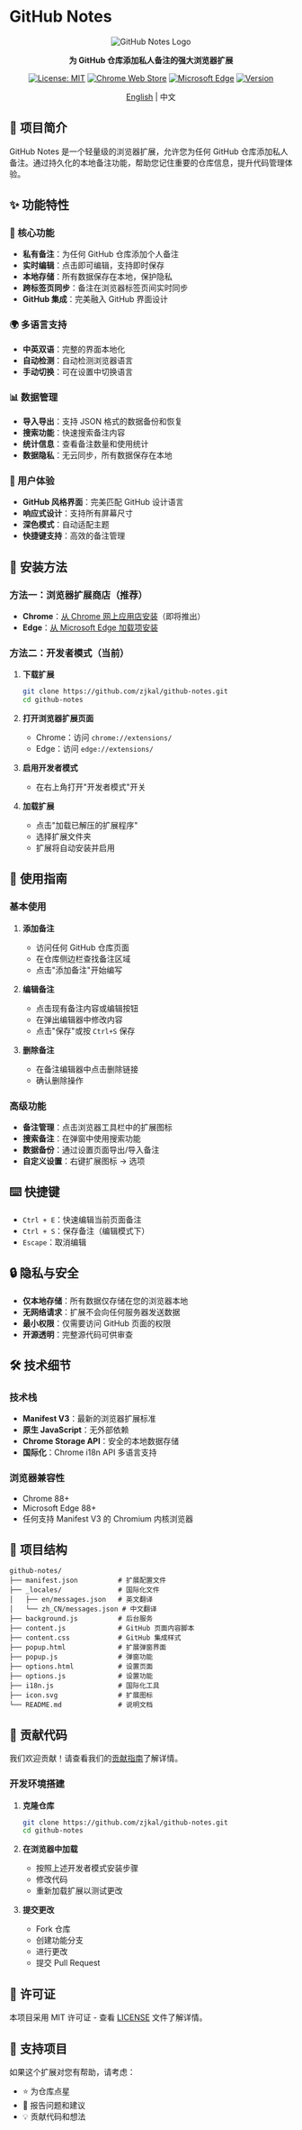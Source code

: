# GitHub Notes

<div align="center">

![GitHub Notes Logo](icon.svg)

**为 GitHub 仓库添加私人备注的强大浏览器扩展**

[![License: MIT](https://img.shields.io/badge/License-MIT-yellow.svg)](https://opensource.org/licenses/MIT)
[![Chrome Web Store](https://img.shields.io/badge/Chrome-Web%20Store-blue)](https://chrome.google.com/webstore)
[![Microsoft Edge](https://img.shields.io/badge/Edge-Add--ons-blue)](https://microsoftedge.microsoft.com/addons/detail/github-notes/kjecncpipakdbomdpagliljcaomojjbk)
[![Version](https://img.shields.io/badge/version-1.0.0-green.svg)](https://github.com/zjkal/github-notes/releases)

[English](README.md) | 中文

</div>

## 📝 项目简介

GitHub Notes 是一个轻量级的浏览器扩展，允许您为任何 GitHub 仓库添加私人备注。通过持久化的本地备注功能，帮助您记住重要的仓库信息，提升代码管理体验。

## ✨ 功能特性

### 🎯 核心功能
- **私有备注**：为任何 GitHub 仓库添加个人备注
- **实时编辑**：点击即可编辑，支持即时保存
- **本地存储**：所有数据保存在本地，保护隐私
- **跨标签页同步**：备注在浏览器标签页间实时同步
- **GitHub 集成**：完美融入 GitHub 界面设计

### 🌍 多语言支持
- **中英双语**：完整的界面本地化
- **自动检测**：自动检测浏览器语言
- **手动切换**：可在设置中切换语言

### 📊 数据管理
- **导入导出**：支持 JSON 格式的数据备份和恢复
- **搜索功能**：快速搜索备注内容
- **统计信息**：查看备注数量和使用统计
- **数据隐私**：无云同步，所有数据保存在本地

### 🎨 用户体验
- **GitHub 风格界面**：完美匹配 GitHub 设计语言
- **响应式设计**：支持所有屏幕尺寸
- **深色模式**：自动适配主题
- **快捷键支持**：高效的备注管理

## 🚀 安装方法

### 方法一：浏览器扩展商店（推荐）
- **Chrome**：[从 Chrome 网上应用店安装](https://chrome.google.com/webstore)（即将推出）
- **Edge**：[从 Microsoft Edge 加载项安装](https://microsoftedge.microsoft.com/addons/detail/github-notes/kjecncpipakdbomdpagliljcaomojjbk)

### 方法二：开发者模式（当前）

1. **下载扩展**
   ```bash
   git clone https://github.com/zjkal/github-notes.git
   cd github-notes
   ```

2. **打开浏览器扩展页面**
   - Chrome：访问 `chrome://extensions/`
   - Edge：访问 `edge://extensions/`

3. **启用开发者模式**
   - 在右上角打开"开发者模式"开关

4. **加载扩展**
   - 点击"加载已解压的扩展程序"
   - 选择扩展文件夹
   - 扩展将自动安装并启用

## 📖 使用指南

### 基本使用

1. **添加备注**
   - 访问任何 GitHub 仓库页面
   - 在仓库侧边栏查找备注区域
   - 点击"添加备注"开始编写

2. **编辑备注**
   - 点击现有备注内容或编辑按钮
   - 在弹出编辑器中修改内容
   - 点击"保存"或按 `Ctrl+S` 保存

3. **删除备注**
   - 在备注编辑器中点击删除链接
   - 确认删除操作

### 高级功能

- **备注管理**：点击浏览器工具栏中的扩展图标
- **搜索备注**：在弹窗中使用搜索功能
- **数据备份**：通过设置页面导出/导入备注
- **自定义设置**：右键扩展图标 → 选项

## ⌨️ 快捷键

- `Ctrl + E`：快速编辑当前页面备注
- `Ctrl + S`：保存备注（编辑模式下）
- `Escape`：取消编辑

## 🔒 隐私与安全

- **仅本地存储**：所有数据仅存储在您的浏览器本地
- **无网络请求**：扩展不会向任何服务器发送数据
- **最小权限**：仅需要访问 GitHub 页面的权限
- **开源透明**：完整源代码可供审查

## 🛠️ 技术细节

### 技术栈
- **Manifest V3**：最新的浏览器扩展标准
- **原生 JavaScript**：无外部依赖
- **Chrome Storage API**：安全的本地数据存储
- **国际化**：Chrome i18n API 多语言支持

### 浏览器兼容性
- Chrome 88+
- Microsoft Edge 88+
- 任何支持 Manifest V3 的 Chromium 内核浏览器

## 📁 项目结构

```
github-notes/
├── manifest.json          # 扩展配置文件
├── _locales/              # 国际化文件
│   ├── en/messages.json   # 英文翻译
│   └── zh_CN/messages.json # 中文翻译
├── background.js          # 后台服务
├── content.js             # GitHub 页面内容脚本
├── content.css            # GitHub 集成样式
├── popup.html             # 扩展弹窗界面
├── popup.js               # 弹窗功能
├── options.html           # 设置页面
├── options.js             # 设置功能
├── i18n.js                # 国际化工具
├── icon.svg               # 扩展图标
└── README.md              # 说明文档
```

## 🤝 贡献代码

我们欢迎贡献！请查看我们的[贡献指南](CONTRIBUTING.md)了解详情。

### 开发环境搭建

1. **克隆仓库**
   ```bash
   git clone https://github.com/zjkal/github-notes.git
   cd github-notes
   ```

2. **在浏览器中加载**
   - 按照上述开发者模式安装步骤
   - 修改代码
   - 重新加载扩展以测试更改

3. **提交更改**
   - Fork 仓库
   - 创建功能分支
   - 进行更改
   - 提交 Pull Request

## 📄 许可证

本项目采用 MIT 许可证 - 查看 [LICENSE](LICENSE) 文件了解详情。

## 🙏 支持项目

如果这个扩展对您有帮助，请考虑：
- ⭐ 为仓库点星
- 🐛 报告问题和建议
- 💡 贡献代码和想法